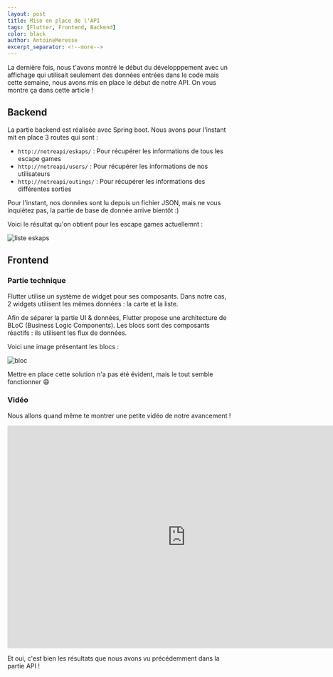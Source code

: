 ```yaml
---
layout: post
title: Mise en place de l'API
tags: [Flutter, Frontend, Backend]
color: black
author: AntoineMeresse
excerpt_separator: <!--more-->
---
```


La dernière fois, nous t'avons montré le début du développpement avec un affichage qui utilisait seulement des données entrées dans le code mais cette semaine, nous avons mis en place le début de notre API. On vous montre ça dans cette article !

<!--more-->

## Backend

La partie backend est réalisée avec Spring boot.
Nous avons pour l'instant mit en place 3 routes qui sont :

- `http://notreapi/eskaps/` : Pour récupérer les informations de tous les escape games
- `http://notreapi/users/` : Pour récupérer les informations de nos utilisateurs
- `http://notreapi/outings/` : Pour récupérer les informations des différentes sorties

Pour l'instant, nos données sont lu depuis un fichier JSON, mais ne vous inquiètez pas, la partie de base de donnée arrive bientôt :)

Voici le résultat qu'on obtient pour les escape games actuellemnt :

![liste eskaps](../../../assets/img/api_v1.png "Liste des premiers escape games")

## Frontend

### Partie technique

Flutter utilise un système de widget pour ses composants. Dans notre cas, 2 widgets utilisent les mêmes données : la carte et la liste.

Afin de séparer la partie UI & données, Flutter propose une architecture de BLoC (Business Logic Components).
Les blocs sont des composants réactifs : ils utilisent les flux de données.

Voici une image présentant les blocs :

![bloc](../../../assets/img/bloc_architecture.png "Architecture Bloc")

Mettre en place cette solution n'a pas été évident, mais le tout semble fonctionner 😄

### Vidéo

Nous allons quand même te montrer une petite vidéo de notre avancement !

<iframe width="800" height="500" src="https://youtu.be/rDSxufaPjxg" frameborder="0" allow="accelerometer; autoplay; clipboard-write; encrypted-media; gyroscope; picture-in-picture" allowfullscreen></iframe>

Et oui, c'est bien les résultats que nous avons vu précédemment dans la partie API !
